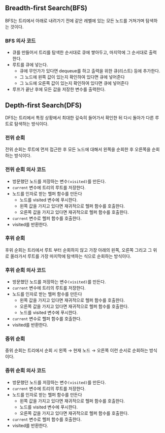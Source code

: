 ## Breadth-first Search(BFS)

BFS는 트리에서 아래로 내려가기 전에 같은 레벨에 있는 모든 노드를 거쳐가며 탐색하는 것이다.

### BFS 의사 코드

- 큐를 만들어서 트리를 탐색한 순서대로 큐에 쌓아두고, 마지막에 그 순서대로 출력한다.
- 루트를 큐에 넣는다.
    - 큐에 무언가가 있다면 dequeue를 하고 출력을 위한 큐(리스트) 등에 추가한다.
    - 그 노드에 왼쪽 값이 있는지 확인하여 있다면 큐에 넣어준다
    - 그 노드에 오른쪽 값이 있는지 확인하여 있다면 큐에 넣어준다
- 루프가 끝난 후에 모든 값을 저장한 변수를 출력한다.

## Depth-first Search(DFS)

DFS는 트리에서 특정 상황에서 최대한 깊숙히 들어가서 확인한 뒤 다시 돌아가 다른 루트로 탐색하는 방식이다.

### 전위 순회

전위 순회는 루트에 먼저 접근한 후 모든 노드에 대해서 왼쪽을 순회한 후 오른쪽을 순회하는 방식이다.

### 전위 순회 의사 코드

- 방문했던 노드를 저장하는 변수`(visited)`를 만든다.
- `current` 변수에 트리의 루트를 저장한다.
- 노드를 인자로 받는 헬퍼 함수를 만든다
    - 노드를 visited 변수에 푸시한다.
    - 왼쪽 값을 가지고 있다면 재귀적으로 헬퍼 함수를 호출한다.
    - 오른쪽 값을 가지고 있다면 재귀적으로 헬퍼 함수를 호출한다.
- `current` 변수로 헬퍼 함수를 호출한다.
- visited를 반환한다.

### 후위 순회

후위 순회는 트리에서 루트 부터 순회하지 않고 가장 아래의 왼쪽, 오른쪽 그리고 그 위로 올라가서 루트를 가장 마지막에 탐색하는 식으로 순회하는 방식이다.

### 후위 순회 의사 코드

- 방문했던 노드를 저장하는 변수`(visited)`를 만든다.
- `current` 변수에 트리의 루트를 저장한다.
- 노드를 인자로 받는 헬퍼 함수를 만든다
    - 왼쪽 값을 가지고 있다면 재귀적으로 헬퍼 함수를 호출한다.
    - 오른쪽 값을 가지고 있다면 재귀적으로 헬퍼 함수를 호출한다.
    - 노드를 visited 변수에 푸시한다.
- `current` 변수로 헬퍼 함수를 호출한다.
- visited를 반환한다.

### 중위 순회

중위 순회는 트리에서 순회 시 왼쪽 → 현재 노드 → 오른쪽 이런 순서로 순회하는 방식이다.

### 중위 순회 의사 코드

- 방문했던 노드를 저장하는 변수`(visited)`를 만든다.
- `current` 변수에 트리의 루트를 저장한다.
- 노드를 인자로 받는 헬퍼 함수를 만든다
    - 왼쪽 값을 가지고 있다면 재귀적으로 헬퍼 함수를 호출한다.
    - 노드를 visited 변수에 푸시한다.
    - 오른쪽 값을 가지고 있다면 재귀적으로 헬퍼 함수를 호출한다.
- `current` 변수로 헬퍼 함수를 호출한다.
- visited를 반환한다.